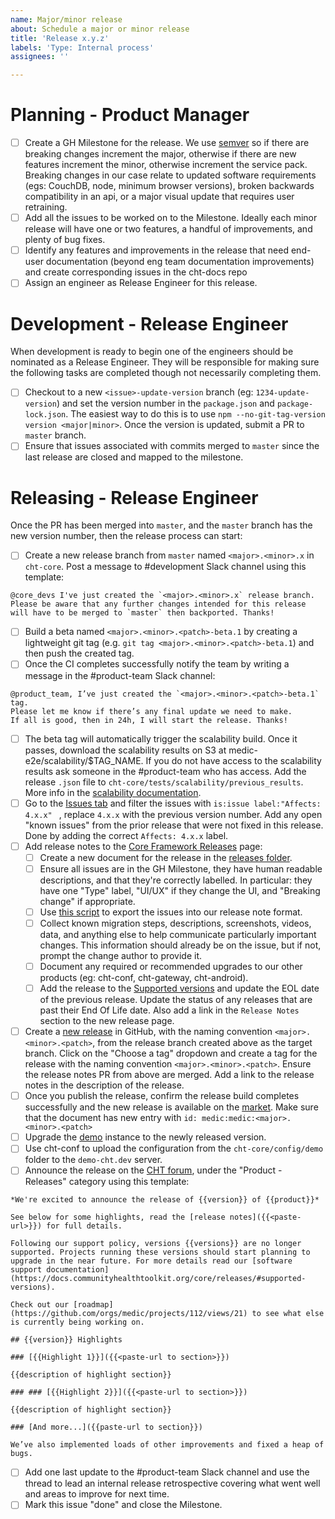 ```yaml
---
name: Major/minor release
about: Schedule a major or minor release
title: 'Release x.y.z'
labels: 'Type: Internal process'
assignees: ''

---
```


# Planning - Product Manager

- [ ] Create a GH Milestone for the release. We use [semver](http://semver.org) so if there are breaking changes increment the major, otherwise if there are new features increment the minor, otherwise increment the service pack. Breaking changes in our case relate to updated software requirements (egs: CouchDB, node, minimum browser versions), broken backwards compatibility in an api, or a major visual update that requires user retraining.
- [ ] Add all the issues to be worked on to the Milestone. Ideally each minor release will have one or two features, a handful of improvements, and plenty of bug fixes.
- [ ] Identify any features and improvements in the release that need end-user documentation (beyond eng team documentation improvements) and create corresponding issues in the cht-docs repo
- [ ] Assign an engineer as Release Engineer for this release.

# Development - Release Engineer

When development is ready to begin one of the engineers should be nominated as a Release Engineer. They will be responsible for making sure the following tasks are completed though not necessarily completing them.

- [ ] Checkout to a new `<issue>-update-version` branch (eg: `1234-update-version`) and set the version number in the `package.json` and `package-lock.json`. The easiest way to do this is to use `npm --no-git-tag-version version <major|minor>`. Once the version is updated, submit a PR to `master` branch.
- [ ] Ensure that issues associated with commits merged to `master` since the last release are closed and mapped to the milestone.

# Releasing - Release Engineer

Once the PR has been merged into `master`, and the `master` branch has the new version number, then the release process can start:

- [ ] Create a new release branch from `master` named `<major>.<minor>.x` in `cht-core`. Post a message to #development Slack channel using this template:
```
@core_devs I've just created the `<major>.<minor>.x` release branch. Please be aware that any further changes intended for this release will have to be merged to `master` then backported. Thanks!
```
- [ ] Build a beta named `<major>.<minor>.<patch>-beta.1` by creating a lightweight git tag (e.g. `git tag <major>.<minor>.<patch>-beta.1`) and then push the created tag.
- [ ] Once the CI completes successfully notify the team by writing a message in the #product-team Slack channel:
```
@product_team, I’ve just created the `<major>.<minor>.<patch>-beta.1` tag. 
Please let me know if there’s any final update we need to make. 
If all is good, then in 24h, I will start the release. Thanks!
```
- [ ] The beta tag will automatically trigger the scalability build. Once it passes, download the scalability results on S3 at medic-e2e/scalability/$TAG_NAME. If you do not have access to the scalability results ask someone in the #product-team who has access. Add the release `.json` file to `cht-core/tests/scalability/previous_results`. More info in the  [scalability documentation](https://github.com/medic/cht-core/blob/master/tests/scalability/README.md).
- [ ] Go to the [Issues tab](https://github.com/medic/cht-core/issues) and filter the issues with `is:issue label:"Affects: 4.x.x" ` , replace `4.x.x` with the previous version number. Add any open "known issues" from the prior release that were not fixed in this release. Done by adding the correct `Affects: 4.x.x` label.  
- [ ] Add release notes to the [Core Framework Releases](https://docs.communityhealthtoolkit.org/core/releases/) page:
  - [ ] Create a new document for the release in the [releases folder](https://github.com/medic/cht-docs/tree/main/content/en/core/releases).
  - [ ] Ensure all issues are in the GH Milestone, they have human readable descriptions, and that they're correctly labelled. In particular: they have one "Type" label, "UI/UX" if they change the UI, and "Breaking change" if appropriate.
  - [ ] Use [this script](https://github.com/medic/cht-core/blob/master/scripts/release-notes/index.js) to export the issues into our release note format.
  - [ ] Collect known migration steps, descriptions, screenshots, videos, data, and anything else to help communicate particularly important changes. This information should already be on the issue, but if not, prompt the change author to provide it.
  - [ ] Document any required or recommended upgrades to our other products (eg: cht-conf, cht-gateway, cht-android).
  - [ ] Add the release to the [Supported versions](https://docs.communityhealthtoolkit.org/core/releases/#supported-versions) and update the EOL date of the previous release. Update the status of any releases that are past their End Of Life date. Also add a link in the `Release Notes` section to the new release page.
- [ ] Create a [new release](https://github.com/medic/cht-core/releases/new) in GitHub, with the naming convention `<major>.<minor>.<patch>`, from the release branch created above as the target branch. Click on the "Choose a tag" dropdown and create a tag for the release with the naming convention `<major>.<minor>.<patch>`. Ensure the release notes PR from above are merged. Add a link to the release notes in the description of the release.
- [ ] Once you publish the release, confirm the release build completes successfully and the new release is available on the [market](https://staging.dev.medicmobile.org/_couch/builds_4/_design/builds/_view/releases). Make sure that the document has new entry with `id: medic:medic:<major>.<minor>.<patch>`
- [ ] Upgrade the [demo](https://demo-cht.dev.medicmobile.org/) instance to the newly released version.
- [ ] Use cht-conf to upload the configuration from the `cht-core/config/demo` folder to the `demo-cht.dev` server.
- [ ] Announce the release on the [CHT forum](https://forum.communityhealthtoolkit.org/c/product/releases/26), under the "Product - Releases" category using this template:
```
*We're excited to announce the release of {{version}} of {{product}}*

See below for some highlights, read the [release notes]({{<paste-url>}}) for full details.

Following our support policy, versions {{versions}} are no longer supported. Projects running these versions should start planning to upgrade in the near future. For more details read our [software support documentation](https://docs.communityhealthtoolkit.org/core/releases/#supported-versions).

Check out our [roadmap](https://github.com/orgs/medic/projects/112/views/21) to see what else is currently being working on.

## {{version}} Highlights

### [{{Highlight 1}}]({{<paste-url to section>}})

{{description of highlight section}}

### ### [{{Highlight 2}}]({{<paste-url to section>}})

{{description of highlight section}}

### [And more...]({{paste-url to section}})

We’ve also implemented loads of other improvements and fixed a heap of bugs.

```
- [ ] Add one last update to the #product-team Slack channel and use the thread to lead an internal release retrospective covering what went well and areas to improve for next time.
- [ ] Mark this issue "done" and close the Milestone.
